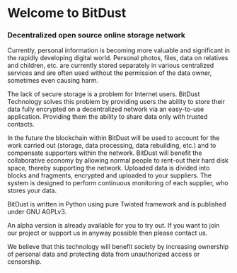 # Welcome to BitDust

### Decentralized open source online storage network

Currently, personal information is becoming more valuable and significant in the rapidly developing digital world.  Personal photos, files, data on relatives and children, etc. are currently stored separately in various centralized services and are often used without the permission of the data owner, sometimes even causing harm.

The lack of secure storage is a problem for Internet users. BitDust Technology solves this problem by providing users the ability to store their data fully encrypted on a decentralized network via an easy-to-use application. Providing them the ability to share data only with trusted contacts.

In the future the blockchain within BitDust will be used to account for the work carried out (storage, data processing, data rebuilding, etc.) and to compensate supporters within the network. BitDust will benefit the collaborative economy by allowing normal people to rent-out their hard disk space, thereby supporting the network. 
Uploaded data is divided into blocks and fragments, encrypted and uploaded to your suppliers. The system is designed to perform continuous monitoring of each supplier, who stores your data.

BitDust is written in Python using pure Twisted framework and is published under GNU AGPLv3.

An alpha version is already available for you to try out. If you want to join our project or support us in anyway possible then please contact us.

We believe that this technology will benefit society by increasing ownership of personal data and protecting data from unauthorized access or censorship. 